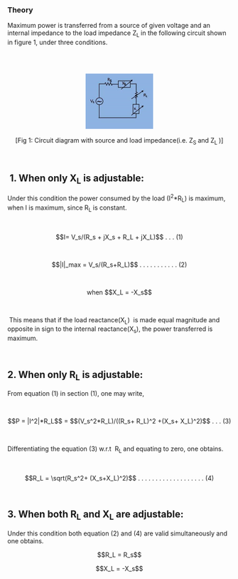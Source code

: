 ### Theory
<p>Maximum power is transferred from a source of given voltage and an internal impedance to the load impedance Z<sub>L </sub>in the following circuit shown in figure 1, under three conditions.</p><br>
							<br>
							 <p style="text-align: center;">
                                <img src="images/maximum power main picture.jpg" style="height: 30%; width: 30%;">
								</p>
							<p style="text-align:center">[Fig 1: Circuit diagram with source and load impedance(i.e. Z<sub>S </sub> and Z<sub>L </sub>)]</p><br>
							<h2>&nbsp;1. When only X<sub>L</sub> is adjustable:</h2>
							<p>Under this condition the power consumed by the load (I<sup>2</sup>*R<sub>L</sub>) is maximum, when I is maximum, since R<sub>L </sub>is constant.</p>
<br><p style="text-align: center;"> $$I= V_s/(R_s + jX_s + R_L + jX_L)$$ . . . (1)  </p>
<br>
<p style="text-align: center;"> $$|I|_max = V_s/(R_s+R_L)$$ . . . . . . . . . . . (2) </p>
							<br>
<p style="text-align: center;"> when $$X_L = -X_s$$ </p>							
							&nbsp;
							<p>&nbsp;This means that if the load reactance(X<sub>L</sub>)&nbsp; is made equal magnitude and opposite in sign to the internal reactance(X<sub>s</sub>), the power transferred is maximum.</p><br>
							<h2>2. When only R<sub>L</sub> is adjustable: </h2>
							<p>From equation (1) in section (1), one may write,&nbsp; </p><br>
<p style="text-align: center;"> $$P = |I^2|*R_L$$
= $$(V_s^2*R_L)/((R_s+ R_L)^2 +(X_s+ X_L)^2)$$ . . . (3)  </p><br>								
							<p>Differentiating the equation (3) w.r.t&nbsp; R<sub>L </sub>and equating to zero, one obtains.&nbsp;&nbsp; </p><br>
<p style="text-align: center;"> $$R_L = \sqrt(R_s^2+ (X_s+X_L)^2)$$ . . . . . . . . . . . . . . . . . . . (4)
</p><br>
							<h2>3. When both R<sub>L</sub> and X<sub>L</sub> are adjustable: </h2>
							<p>Under this condition both equation (2) and (4) are valid simultaneously and one obtains.</p>       
<p style="text-align: center;"> $$R_L = R_s$$ </p>
 <p style="text-align: center;"> $$X_L = -X_s$$ </p>							
							&nbsp;
							<br>
							&nbsp;
							<br>
							&nbsp;				